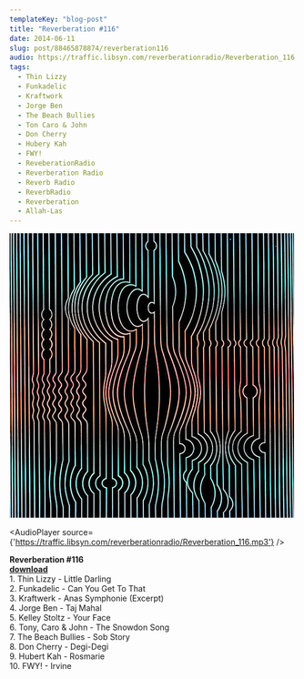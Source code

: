 ```yaml
---
templateKey: "blog-post"
title: "Reverberation #116"
date: 2014-06-11
slug: post/88465878874/reverberation116
audio: https://traffic.libsyn.com/reverberationradio/Reverberation_116.mp3
tags:
  - Thin Lizzy
  - Funkadelic
  - Kraftwork
  - Jorge Ben
  - The Beach Bullies
  - Ton Caro & John
  - Don Cherry
  - Hubery Kah
  - FWY!
  - ReveberationRadio
  - Reverberation Radio
  - Reverb Radio
  - ReverbRadio
  - Reverberation
  - Allah-Las
---
```


![Reverberation #116](../images/74e1849dc57e085b03a5bc0e214e333c99d9a10e1b2d572bcc3b18899f6a561f.jpg)

<AudioPlayer source={'https://traffic.libsyn.com/reverberationradio/Reverberation_116.mp3'} />

<p><strong>Reverberation #116<br /></strong><strong><a href="https://traffic.libsyn.com/reverberationradio/Reverberation_116.mp3">download<br /></a></strong>1. Thin Lizzy - Little Darling<br />2. Funkadelic - Can You Get To That<br />3. Kraftwerk - Anas Symphonie (Excerpt)<br />4. Jorge Ben - Taj Mahal<br />5. Kelley Stoltz - Your Face<br />6. Tony, Caro &amp; John - The Snowdon Song<br />7. The Beach Bullies - Sob Story<br />8. Don Cherry - Degi-Degi<br />9. Hubert Kah - Rosmarie<br />10. FWY! - Irvine</p>
